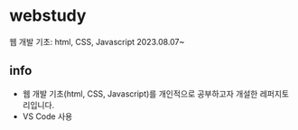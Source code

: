 # webstudy
웹 개발 기초: html, CSS, Javascript
2023.08.07~

## info
<ul>
<li>웹 개발 기초(html, CSS, Javascript)를 개인적으로 공부하고자 개설한 레퍼지토리입니다.</li>
<li>VS Code 사용</li>
</ul>
